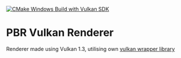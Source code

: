 [![CMake Windows Build with Vulkan SDK](https://github.com/OleksandrHlebov/VulkanRenderer/actions/workflows/cmake-single-platform.yml/badge.svg?branch=master)](https://github.com/OleksandrHlebov/VulkanRenderer/actions/workflows/cmake-single-platform.yml)

# PBR Vulkan Renderer
Renderer made using Vulkan 1.3, utilising own [vulkan wrapper library](https://github.com/OleksandrHlebov/vulkan-classes)
